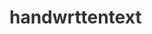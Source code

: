 # handwrttentext
<!DOCTYPE html>
<html lang="en">
<head>
    <meta charset="UTF-8">
    <meta name="viewport" content="width=device-width, initial-scale=1.0">
    <title>Text to Handwritten Converter</title>
    <style>
        @import url('https://fonts.googleapis.com/css2?family=Patrick+Hand&display=swap');

        body {
            font-family: Arial, sans-serif;
            text-align: center;
            background-color: #f4f4f4;
            padding: 20px;
        }

        h1 {
            color: #333;
        }

        textarea {
            width: 80%;
            height: 150px;
            font-size: 16px;
            padding: 10px;
            border: 1px solid #ccc;
            border-radius: 5px;
            resize: none;
        }

        button {
            margin-top: 10px;
            padding: 10px 20px;
            font-size: 16px;
            border: none;
            background-color: #333;
            color: white;
            border-radius: 5px;
            cursor: pointer;
        }

        button:hover {
            background-color: #555;
        }

        .output {
            margin-top: 20px;
            padding: 20px;
            font-size: 24px;
            font-family: 'Patrick Hand', cursive;
            white-space: pre-line;
            border: 1px solid #ddd;
            background-color: white;
            display: inline-block;
            max-width: 80%;
        }
    </style>
</head>
<body>

    <h1>Text to Handwritten Converter</h1>
    <textarea id="userText" placeholder="Enter your text here..."></textarea>
    <br>
    <button onclick="convertText()">Convert to Handwriting</button>
    <br>
    <div id="handwrittenText" class="output"></div>

    <script>
        function convertText() {
            let inputText = document.getElementById("userText").value;
            let outputDiv = document.getElementById("handwrittenText");

            if (inputText.trim() === "") {
                outputDiv.innerHTML = "Please enter some text!";
                return;
            }

            outputDiv.innerText = inputText;
        }
    </script>

</body>
</html>
